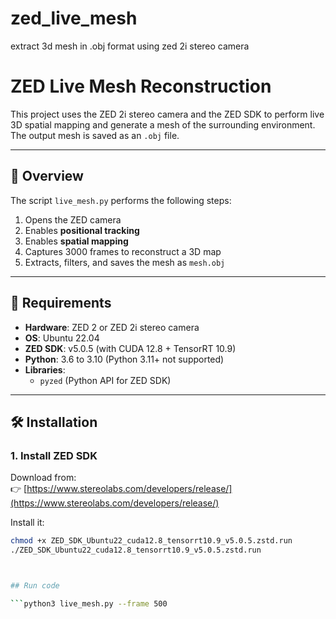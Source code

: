 # zed_live_mesh
extract 3d mesh in .obj format using zed 2i stereo camera


# ZED Live Mesh Reconstruction

This project uses the ZED 2i stereo camera and the ZED SDK to perform live 3D spatial mapping and generate a mesh of the surrounding environment. The output mesh is saved as an `.obj` file.

---

## 📸 Overview

The script `live_mesh.py` performs the following steps:

1. Opens the ZED camera
2. Enables **positional tracking**
3. Enables **spatial mapping**
4. Captures 3000 frames to reconstruct a 3D map
5. Extracts, filters, and saves the mesh as `mesh.obj`

---

## 🚀 Requirements

- **Hardware**: ZED 2 or ZED 2i stereo camera
- **OS**: Ubuntu 22.04
- **ZED SDK**: v5.0.5 (with CUDA 12.8 + TensorRT 10.9)
- **Python**: 3.6 to 3.10 (Python 3.11+ not supported)
- **Libraries**:
  - `pyzed` (Python API for ZED SDK)

---

## 🛠️ Installation

### 1. Install ZED SDK

Download from:  
👉 [https://www.stereolabs.com/developers/release/](https://www.stereolabs.com/developers/release/)

Install it:

```bash
chmod +x ZED_SDK_Ubuntu22_cuda12.8_tensorrt10.9_v5.0.5.zstd.run
./ZED_SDK_Ubuntu22_cuda12.8_tensorrt10.9_v5.0.5.zstd.run



## Run code

```python3 live_mesh.py --frame 500
